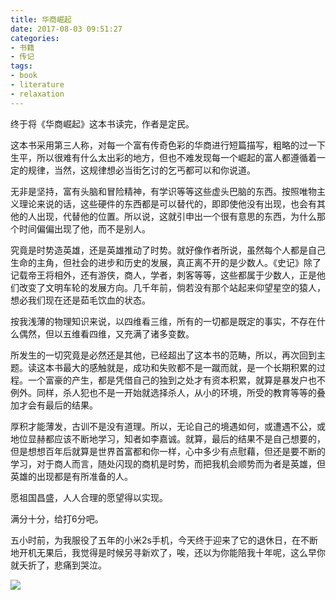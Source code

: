 ```yaml
---
title: 华商崛起
date: 2017-08-03 09:51:27
categories:
- 书籍
- 传记
tags:
- book
- literature
- relaxation
---
```

终于将《华商崛起》这本书读完，作者是定民。

这本书采用第三人称，对每一个富有传奇色彩的华商进行短篇描写，粗略的过一下生平，所以很难有什么太出彩的地方，但也不难发现每一个崛起的富人都遵循着一定的规律，当然，这规律想必当街乞讨的乞丐都可以和你说道。

<!-- more -->

无非是坚持，富有头脑和冒险精神，有学识等等这些虚头巴脑的东西。按照唯物主义理论来说的话，这些硬件的东西都是可以替代的，即即使他没有出现，也会有其他的人出现，代替他的位置。所以说，这就引申出一个很有意思的东西，为什么那个时间偏偏出现了他，而不是别人。

究竟是时势造英雄，还是英雄推动了时势。就好像作者所说，虽然每个人都是自己生命的主角，但社会的进步和历史的发展，真正离不开的是少数人。《史记》除了记载帝王将相外，还有游侠，商人，学者，刺客等等，这些都属于少数人，正是他们改变了文明车轮的发展方向。几千年前，倘若没有那个站起来仰望星空的猿人，想必我们现在还是茹毛饮血的状态。

按我浅薄的物理知识来说，以四维看三维，所有的一切都是既定的事实，不存在什么偶然，但以五维看四维，又充满了诸多变数。

所发生的一切究竟是必然还是其他，已经超出了这本书的范畴，所以，再次回到主题。读这本书最大的感触就是，成功和失败都不是一蹴而就，是一个长期积累的过程。一个富豪的产生，都是凭借自己的独到之处才有资本积累，就算是暴发户也不例外。同样，杀人犯也不是一开始就选择杀人，从小的环境，所受的教育等等的叠加才会有最后的结果。

厚积才能薄发，古训不是没有道理。所以，无论自己的境遇如何，或遭遇不公，或地位显赫都应该不断地学习，知者如李嘉诚。就算，最后的结果不是自己想要的，但是想想百年后就算是世界首富都和你一样，心中多少有点慰藉，但还是要不断的学习，对于商人而言，随处闪现的商机是时势，而把我机会顺势而为者是英雄，但英雄的出现都是有所准备的人。

愿祖国昌盛，人人合理的愿望得以实现。

满分十分，给打6分吧。

五小时前，为我服役了五年的小米2s手机，今天终于迎来了它的退休日，在不断地开机无果后，我觉得是时候另寻新欢了，唉，还以为你能陪我十年呢，这么早你就夭折了，悲痛到哭泣。

![](/images/book/1.jpg)
